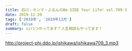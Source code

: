 ```yaml
---
title: 石川・ホンマ・ぶるんのBe-SIDE Your Life! vol.709-3
date: 2019-12-20
tags: ['2019年', '2019年12月']
draft: false
summary: siriつかってます？人生相談もやってます！
---
```


http://project-phi.ddo.jp/ishikawa/ishikawa709_3.mp3

